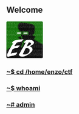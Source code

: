 ## Welcome

![avatar](avatar.png)
### [ ~$ cd /home/enzo/ctf](./CTFs)
### [ ~$ whoami](./about)
### [~# admin](./nope)
